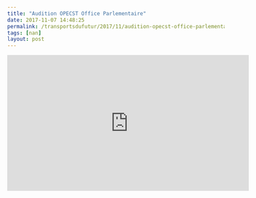 ```yaml
---
title: "Audition OPECST Office Parlementaire"
date: 2017-11-07 14:48:25
permalink: /transportsdufutur/2017/11/audition-opecst-office-parlementaire.html
tags: [nan]
layout: post
---
```


<iframe width="560" height="315" src="https://www.youtube.com/embed/7Z3T7l2Re-8" frameborder="0" allowfullscreen></iframe>
